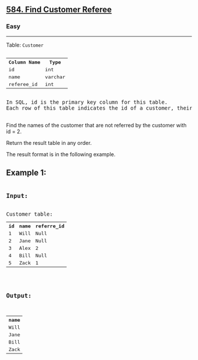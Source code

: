 <h2><a href="https://leetcode.com/problems/find-customer-referee/description/">584. Find Customer Referee</a></h2>
<h3>Easy</h3>
<hr>

Table: <code>Customer</code>
<pre><table>
  <tr>
    <th> Column Name </th>
    <th> Type </th>
  </tr>
  <tr>
    <td> id </td>
    <td> int </td>
  </tr>
  <tr>
    <td> name </td>
    <td> varchar </td>
  </tr>
  <tr>
    <td> referee_id </td>
    <td> int </td>
  </tr>
</table>
In SQL, id is the primary key column for this table.
Each row of this table indicates the id of a customer, their name, and the id of the customer who referred them
 
</pre>
Find the names of the customer that are not referred by the customer with id = 2.

Return the result table in any order.

The result format is in the following example.
 

<h2>Example 1:</h2>
<pre>
<h3>Input:</h3> 
Customer table:
<table>
  <tr>
    <th>id</th>
    <th>name</th>
    <th>referre_id</th>
  </tr>
  <tr>
    <td>1</td>
    <td>Will</td>
    <td>Null</td>
  </tr>
    <tr>
    <td>2</td>
    <td>Jane</td>
    <td>Null</td>
  </tr>
  <tr>
    <td>3</td>
    <td>Alex</td>
    <td>2</td>
  </tr>
    <tr>
    <td>4</td>
    <td>Bill</td>
    <td>Null</td>
  </tr>
    <tr>
    <td>5</td>
    <td>Zack</td>
    <td>1</td>
  </tr>
</table>

<h3>Output:</h3> 
<table>
  <tr>
  <th>name</th>
  </tr>
  <tr>
    <td>Will</td>
  </tr>
  <tr>
    <td>Jane</td>
  </tr>
  <tr>
    <td>Bill</td>
  </tr>
  <tr>
    <td>Zack</td>
  </tr>
</table>

</pre>
